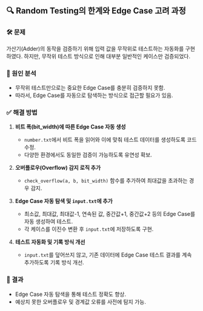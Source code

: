 ## 🔍 Random Testing의 한계와 Edge Case 고려 과정

### 🛠 문제
가산기(Adder)의 동작을 검증하기 위해 입력 값을 무작위로 테스트하는 자동화를 구현하였다. 하지만, 무작위 테스트 방식으로 인해 대부분 일반적인 케이스만 검증되었다.

### 📌 원인 분석
- 무작위 테스트만으로는 중요한 Edge Case를 충분히 검증하지 못함.
- 따라서, Edge Case를 자동으로 탐색하는 방식으로 접근할 필요가 있음.

### ✅ 해결 방법
1. **비트 폭(bit_width)에 따른 Edge Case 자동 생성**
   - `number.txt`에서 비트 폭을 읽어와 이에 맞춰 테스트 데이터를 생성하도록 코드 수정.
   - 다양한 환경에서도 동일한 검증이 가능하도록 유연성 확보.

2. **오버플로우(Overflow) 감지 로직 추가**
   - `check_overflow(a, b, bit_width)` 함수를 추가하여 최대값을 초과하는 경우 감지.

3. **Edge Case 자동 탐색 및 `input.txt`에 추가**
   - 최소값, 최대값, 최대값-1, 연속된 값, 중간값+1, 중간값+2 등의 Edge Case를 자동 생성하여 테스트.
   - 각 케이스를 이진수 변환 후 `input.txt`에 저장하도록 구현.

4. **테스트 자동화 및 기록 방식 개선**
   - `input.txt`를 덮어쓰지 않고, 기존 데이터에 Edge Case 테스트 결과를 계속 추가하도록 기록 방식 개선.

### 🎯 결과
- Edge Case 자동 탐색을 통해 테스트 정확도 향상.
- 예상치 못한 오버플로우 및 경계값 오류를 사전에 탐지 가능.
